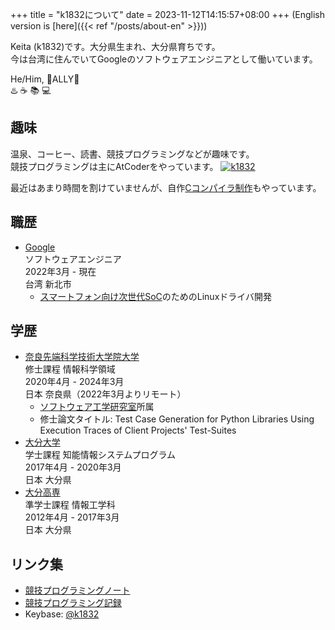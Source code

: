 +++
title = "k1832について"
date = 2023-11-12T14:15:57+08:00
+++
(English version is [here]({{< ref "/posts/about-en" >}}))

Keita (k1832)です。大分県生まれ、大分県育ちです。  
今は台湾に住んでいてGoogleのソフトウェアエンジニアとして働いています。  

He/Him, 🌈ALLY🌈  
♨️ ☕️ 📚 💻

## 趣味
温泉、コーヒー、読書、競技プログラミングなどが趣味です。  
競技プログラミングは主にAtCoderをやっています。
[![k1832](https://img.shields.io/endpoint?url=https%3A%2F%2Fatcoder-badges.now.sh%2Fapi%2Fatcoder%2Fjson%2Fk1832)](https://atcoder.jp/users/k1832)

最近はあまり時間を割けていませんが、自作[Cコンパイラ制作](https://github.com/k1832/jcc)もやっています。

## 職歴
- [Google](https://about.google/)  
ソフトウェアエンジニア  
2022年3月 - 現在  
台湾 新北市  
  - [スマートフォン向け次世代SoC](https://store.google.com/intl/en/ideas/articles/google-tensor-pixel-smartphone/)のためのLinuxドライバ開発

## 学歴
- [奈良先端科学技術大学院大学](http://www.naist.jp/)  
修士課程 情報科学領域  
2020年4月 - 2024年3月  
日本 奈良県（2022年3月よりリモート）  
  - [ソフトウェア工学研究室](https://naist-se.github.io/)所属
  - 修士論文タイトル: Test Case Generation for Python Libraries Using Execution Traces of Client Projects' Test-Suites
- [大分大学](https://www.oita-u.ac.jp/)  
学士課程 知能情報システムプログラム  
2017年4月 - 2020年3月  
日本 大分県
- [大分高専](https://www.oita-ct.ac.jp/)  
準学士課程 情報工学科  
2012年4月 - 2017年3月  
日本 大分県

## リンク集
- [競技プログラミングノート](https://k1832.notion.site/PROGRAMMING-NOTES-200d3023d7024986b1478a707a2bc937)
- [競技プログラミング記録](https://docs.google.com/spreadsheets/d/1jNxP8s1AfC-zTiQ0d2iw7vdZQeODXDXKKpzWAsFK1lg/edit?usp=sharing)
- Keybase: [@k1832](https://keybase.io/k1832)
